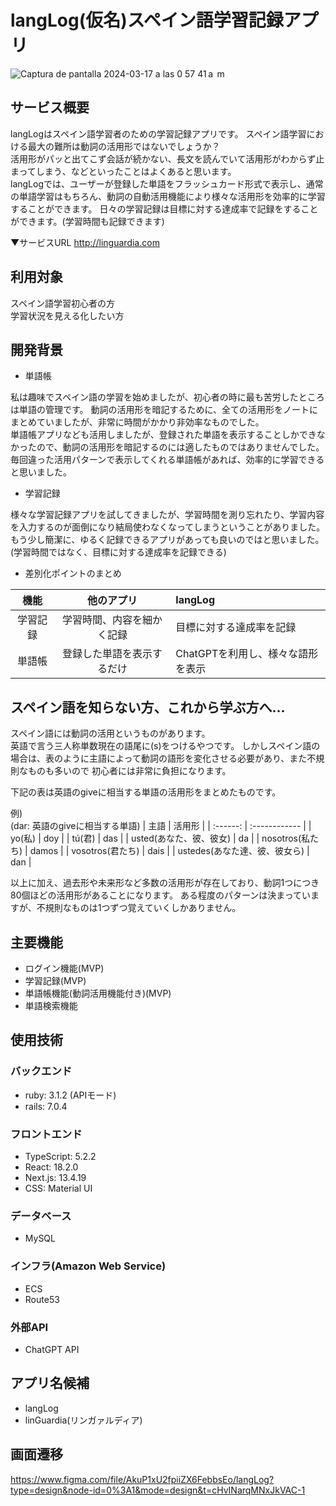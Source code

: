 # langLog(仮名)スペイン語学習記録アプリ

![Captura de pantalla 2024-03-17 a las 0 57 41 a  m](https://github.com/TaikiSakai/langLog/assets/135448782/a461fc1e-5c4a-496d-a3bc-2adc85504e6e)
## サービス概要
langLogはスペイン語学習者のための学習記録アプリです。
スペイン語学習における最大の難所は動詞の活用形ではないでしょうか？  
活用形がパッと出てこず会話が続かない、長文を読んでいて活用形がわからず止まってしまう、などといったことはよくあると思います。  
langLogでは、ユーザーが登録した単語をフラッシュカード形式で表示し、通常の単語学習はもちろん、動詞の自動活用機能により様々な活用形を効率的に学習することができます。
日々の学習記録は目標に対する達成率で記録をすることができます。(学習時間も記録できます)

▼サービスURL
http://linguardia.com  

## 利用対象
スペイン語学習初心者の方  
学習状況を見える化したい方

## 開発背景
- 単語帳

私は趣味でスペイン語の学習を始めましたが、初心者の時に最も苦労したところは単語の管理です。
動詞の活用形を暗記するために、全ての活用形をノートにまとめていましたが、非常に時間がかかり非効率なものでした。  
単語帳アプリなども活用しましたが、登録された単語を表示することしかできなかったので、動詞の活用形を暗記するのには適したものではありませんでした。  
毎回違った活用パターンで表示してくれる単語帳があれば、効率的に学習できると思いました。  

- 学習記録

様々な学習記録アプリを試してきましたが、学習時間を測り忘れたり、学習内容を入力するのが面倒になり結局使わなくなってしまうということがありました。
もう少し簡潔に、ゆるく記録できるアプリがあっても良いのではと思いました。  
(学習時間ではなく、目標に対する達成率を記録できる)

- 差別化ポイントのまとめ

| 機能 | 他のアプリ | langLog |
| :------: | :------: | :------------ |
| 学習記録 | 学習時間、内容を細かく記録 | 目標に対する達成率を記録 |
| 単語帳 | 登録した単語を表示するだけ | ChatGPTを利用し、様々な語形を表示 |


## スペイン語を知らない方、これから学ぶ方へ...
スペイン語には動詞の活用というものがあります。  
英語で言う三人称単数現在の語尾に(s)をつけるやつです。
しかしスペイン語の場合は、表のように主語によって動詞の語形を変化させる必要があり、また不規則なものも多いので
初心者には非常に負担になります。

下記の表は英語のgiveに相当する単語の活用形をまとめたものです。

例)  
(dar: 英語のgiveに相当する単語)
| 主語 | 活用形 |
| :------: | :------------ |
| yo(私) | doy |
| tú(君) | das |
| usted(あなた、彼、彼女) | da |
| nosotros(私たち) | damos |
| vosotros(君たち) | dais  |
| ustedes(あなた達、彼、彼女ら) | dan |

以上に加え、過去形や未来形など多数の活用形が存在しており、動詞1つにつき80個ほどの活用形があることになります。
ある程度のパターンは決まっていますが、不規則なものは1つずつ覚えていくしかありません。


## 主要機能
- ログイン機能(MVP)
- 学習記録(MVP)  
- 単語帳機能(動詞活用機能付き)(MVP)  
- 単語検索機能

## 使用技術
### バックエンド  
- ruby: 3.1.2 (APIモード)
- rails: 7.0.4

### フロントエンド
- TypeScript: 5.2.2
- React: 18.2.0
- Next.js: 13.4.19
- CSS: Material UI

### データベース  
- MySQL

### インフラ(Amazon Web Service)
- ECS
- Route53

### 外部API
- ChatGPT API

## アプリ名候補
- langLog
- linGuardia(リンガァルディア)

## 画面遷移
https://www.figma.com/file/AkuP1xU2fpiiZX6FebbsEo/langLog?type=design&node-id=0%3A1&mode=design&t=cHvINarqMNxJkVAC-1


